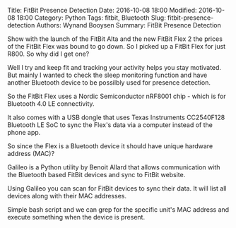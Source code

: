 Title: FitBit Presence Detection
Date: 2016-10-08 18:00
Modified: 2016-10-08 18:00
Category: Python
Tags: fitbit, Bluetooth
Slug: fitbit-presence-detection
Authors: Wynand Booysen
Summary: FitBit Presence Detection

Show with the launch of the FitBit Alta and the new FitBit Flex 2 the prices of the FitBit Flex was bound to go down.  So I picked up a FitBit Flex for just R800.  So why did I get one?

Well I try and keep fit and tracking your activity helps you stay motivated.  But mainly I wanted to check the sleep monitoring function and have another Bluetooth device to be possilbly used for presence detection.

So the FitBit Flex uses a Nordic Semiconductor nRF8001 chip - which is for Bluetooth 4.0 LE connectivity.

It also comes with a USB dongle that uses Texas Instruments CC2540F128 Bluetooth LE SoC to sync the Flex's data via a computer instead of the phone app.

So since the Flex is a Bluetooth device it should have unique hardware address (MAC)?

Galileo is a Python utility by Benoit Allard that allows communication with the Bluetooth based FitBit devices and sync to FitBit website.

Using Galileo you can scan for FitBit devices to sync their data.  It will list all devices along with their MAC addresses.

Simple bash script and we can grep for the specific unit's MAC address and execute something when the device is present.
